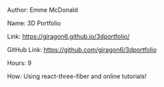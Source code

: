Author: Emme McDonald

Name: 3D Portfolio

Link: https://giragon6.github.io/3dportfolio/

GitHub Link: https://github.com/giragon6/3dportfolio

Hours: 9

How: Using react-three-fiber and online tutorials!
